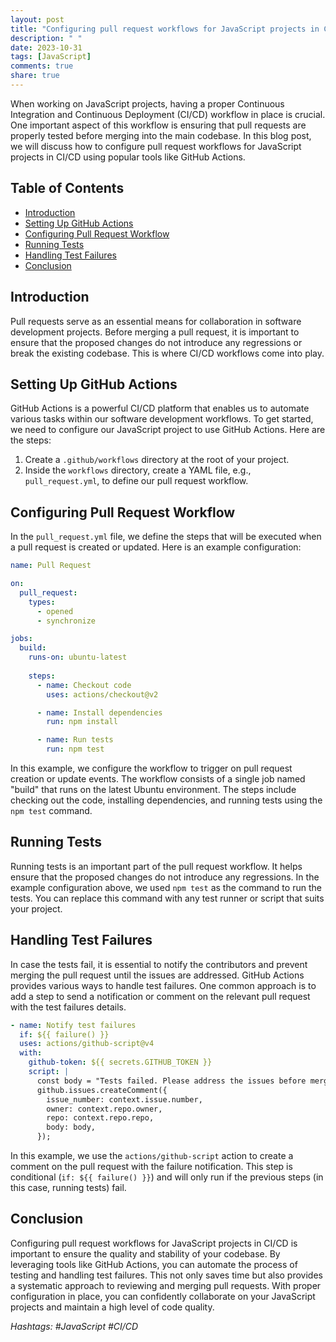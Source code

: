 ```yaml
---
layout: post
title: "Configuring pull request workflows for JavaScript projects in CI/CD"
description: " "
date: 2023-10-31
tags: [JavaScript]
comments: true
share: true
---
```


When working on JavaScript projects, having a proper Continuous Integration and Continuous Deployment (CI/CD) workflow in place is crucial. One important aspect of this workflow is ensuring that pull requests are properly tested before merging into the main codebase. In this blog post, we will discuss how to configure pull request workflows for JavaScript projects in CI/CD using popular tools like GitHub Actions.

## Table of Contents
- [Introduction](#introduction)
- [Setting Up GitHub Actions](#setting-up-github-actions)
- [Configuring Pull Request Workflow](#configuring-pull-request-workflow)
- [Running Tests](#running-tests)
- [Handling Test Failures](#handling-test-failures)
- [Conclusion](#conclusion)

## Introduction

Pull requests serve as an essential means for collaboration in software development projects. Before merging a pull request, it is important to ensure that the proposed changes do not introduce any regressions or break the existing codebase. This is where CI/CD workflows come into play.

## Setting Up GitHub Actions

GitHub Actions is a powerful CI/CD platform that enables us to automate various tasks within our software development workflows. To get started, we need to configure our JavaScript project to use GitHub Actions. Here are the steps:

1. Create a `.github/workflows` directory at the root of your project.
2. Inside the `workflows` directory, create a YAML file, e.g., `pull_request.yml`, to define our pull request workflow.

## Configuring Pull Request Workflow

In the `pull_request.yml` file, we define the steps that will be executed when a pull request is created or updated. Here is an example configuration:

```yaml
name: Pull Request

on:
  pull_request:
    types:
      - opened
      - synchronize

jobs:
  build:
    runs-on: ubuntu-latest
    
    steps:
      - name: Checkout code
        uses: actions/checkout@v2

      - name: Install dependencies
        run: npm install

      - name: Run tests
        run: npm test
```

In this example, we configure the workflow to trigger on pull request creation or update events. The workflow consists of a single job named "build" that runs on the latest Ubuntu environment. The steps include checking out the code, installing dependencies, and running tests using the `npm test` command.

## Running Tests

Running tests is an important part of the pull request workflow. It helps ensure that the proposed changes do not introduce any regressions. In the example configuration above, we used `npm test` as the command to run the tests. You can replace this command with any test runner or script that suits your project.

## Handling Test Failures

In case the tests fail, it is essential to notify the contributors and prevent merging the pull request until the issues are addressed. GitHub Actions provides various ways to handle test failures. One common approach is to add a step to send a notification or comment on the relevant pull request with the test failures details.

```yaml
- name: Notify test failures
  if: ${{ failure() }}
  uses: actions/github-script@v4
  with:
    github-token: ${{ secrets.GITHUB_TOKEN }}
    script: |
      const body = "Tests failed. Please address the issues before merging";
      github.issues.createComment({
        issue_number: context.issue.number,
        owner: context.repo.owner,
        repo: context.repo.repo,
        body: body,
      });
```

In this example, we use the `actions/github-script` action to create a comment on the pull request with the failure notification. This step is conditional (`if: ${{ failure() }}`) and will only run if the previous steps (in this case, running tests) fail.

## Conclusion

Configuring pull request workflows for JavaScript projects in CI/CD is important to ensure the quality and stability of your codebase. By leveraging tools like GitHub Actions, you can automate the process of testing and handling test failures. This not only saves time but also provides a systematic approach to reviewing and merging pull requests. With proper configuration in place, you can confidently collaborate on your JavaScript projects and maintain a high level of code quality.

*Hashtags: #JavaScript #CI/CD*